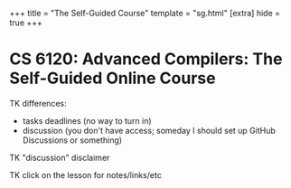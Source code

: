 +++
title = "The Self-Guided Course"
template = "sg.html"
[extra]
hide = true
+++
# CS 6120: Advanced Compilers: The Self-Guided Online Course

TK differences:
- tasks deadlines (no way to turn in)
- discussion (you don't have access; someday I should set up GitHub Discussions or something)

TK "discussion" disclaimer

TK click on the lesson for notes/links/etc
